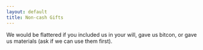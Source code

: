 ```yaml
---
layout: default
title: Non-cash Gifts
---
```


We would be flattered if you included us in your will, gave us bitcon, or gave
us materials (ask if we can use them first).
